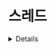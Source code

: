 # 스레드 #

<details>

## 스레드 ##  

프로세스의 자원을 이용해서 실제로 작업을 수행하는 것이 쓰레드
프로세스란  실행 중인 프로그램(program)
프로그램을 실행하면 OS로 부터 실행에 필요한 자원(메모리)를 할당 받아 프로세스가 된다.

OS(운영 체제)는 Operating System
컴퓨터 시스템을 관리하고 다양한 하드웨어와 소프트웨어 자원을 효율적으로 관리하는 시스템 소프트웨어
즉, OS는 컴퓨터의 하드웨어와 응용 프로그램 간의 중개자 역할을 수행하여 시스템이 효율적으로 동작하도록 도와주는 핵심 소프트웨어

모든 프로세스에는 최소한 하나 이상의 쓰레드가 존재하며, 둘 이상의 쓰레드를 가진 프로세스를 멀티쓰레드 프로세스(multi-threaded process)라고 한다



멀티쓰레딩
멀티쓰레딩은 하나의 프로세스내에서 여러 쓰레드가 동시에 작업을 수행하는 것

멀티쓰테딩의 장점
CPU의 사용률을 향상시킨다.
자원을 보다 효율적으로 사용할 수 있다.
사용자에 대한 응답성이 향상된다.
작업이 분리되어 코드가 간결해진다.

멀티쓰레딩의 단점
여러 쓰레드가 같은 프로세스 내에서 자원을 공유하면서 작업을 하기 때문에 발생할 수 있는 동기화(synchronization), 교착상태(deadlock)와 같은 문제를 고려해서 신중하게 프로그래밍해야 한다.

동기화 : 여러 쓰레드 간 실행 조절 데이터의 일관성 유지, 서로 간섭없이 안전하게 자원 공유
일반적인 동기화 기법으로는 뮤텍스(Mutex), 세마포어(Semaphore), 조건 변수(Condition Variable) 등이 사용됩니다. 이러한 기법들을 사용하여 쓰레드 간에 상호 배제(mutex), 실행 순서의 조절, 조건부 실행 등을 관리하여 동기화를 구현

교착상태
 두 개 이상의 프로세스나 쓰레드가 서로 상대방의 자원을 기다리며 무한히 대기하는 상태를 말합니다. 교착상태가 발생하면 시스템이 더 이상 진행하지 못하게 되며, 프로그램이 먹통이 되는 현상이 발생

교착상태는 다음 네 가지 조건이 동시에 성립할 때 발생합니다:

상호 배제(Mutual Exclusion): 최소한 하나의 자원은 반드시 배타적으로 사용될 수 있어야 합니다.
점유 대기(Hold and Wait): 최소한 하나의 자원을 가지고 있는 프로세스가 다른 자원을 기다릴 때, 현재 가지고 있는 자원을 놓지 않고 기다립니다.
비선점(No Preemption): 다른 프로세스가 이미 가지고 있는 자원을 강제로 빼앗을 수 없어야 합니다.
순환 대기(Circular Wait): 프로세스 집합 {P0, P1, ..., Pn}에서 P0는 P1이 점유한 자원을 대기하고, P1은 P2가 점유한 자원을 대기하며, Pn은 P0이 점유한 자원을 대기해야 합니다.



















































































</details>